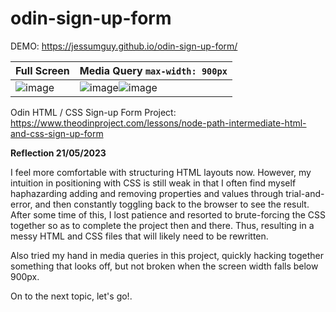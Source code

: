 # odin-sign-up-form

DEMO: https://jessumguy.github.io/odin-sign-up-form/

| Full Screen | Media Query `max-width: 900px` |
|---|---|
|![image](https://github.com/jessumguy/odin-sign-up-form/assets/43509228/646cab86-9133-4ff2-b2d7-2621e1f1cdef) | ![image](https://github.com/jessumguy/odin-sign-up-form/assets/43509228/b7daef57-e59b-44dd-8a70-08b6fca03a49)![image](https://github.com/jessumguy/odin-sign-up-form/assets/43509228/8bbbc430-e2ec-424b-a938-fad43696d37c)|

Odin HTML / CSS Sign-up Form Project: https://www.theodinproject.com/lessons/node-path-intermediate-html-and-css-sign-up-form

**Reflection 21/05/2023**

I feel more comfortable with structuring HTML layouts now. However, my intuition in positioning with CSS is still weak in that I often find myself haphazarding adding and removing properties and values through trial-and-error, and then constantly toggling back to the browser to see the result. After some time of this, I lost patience and resorted to brute-forcing the CSS together so as to complete the project then and there. Thus, resulting in a messy HTML and CSS files that will likely need to be rewritten.

Also tried my hand in media queries in this project, quickly hacking together something that looks off, but not broken when the screen width falls below 900px.

On to the next topic, let's go!.
